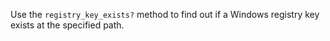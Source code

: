 Use the `registry_key_exists?` method to find out if a Windows
registry key exists at the specified path.
